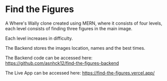 # Find the Figures

A Where's Wally clone created using MERN, where it consists of four levels, each level consists of finding three figures in the main image.

Each level increases in difficulty.

The Backend stores the images location, names and the best times.

The Backend code can be accessed here: https://github.com/asnhck12/find-the-figures-backend

The Live App can be accessed here: https://find-the-figures.vercel.app/